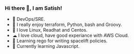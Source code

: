 ### Hi there 👋,  I am Satish!
- 👀  DevOps/SRE.
- 👯 I really enjoy terraform, Python, bash and Groovy.
- 🐧 I love Linux, Readhat and Centos.
- ☁ I love cloud, have good experiance with AWS Cloud.
- 🤔 Learning rego for writing spacelift policies.
- 🌱 Currently learning Javascript.
